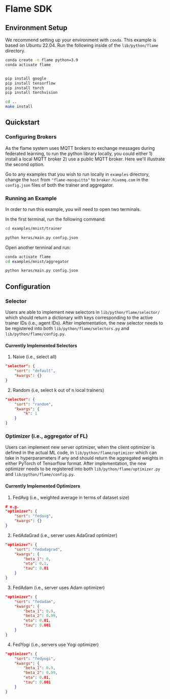 # Flame SDK

## Environment Setup
We recommend setting up your environment with `conda`. This example is based on Ubuntu 22.04. Run the following inside of the `lib/python/flame` directory.

```bash
conda create -n flame python=3.9
conda activate flame


pip install google
pip install tensorflow
pip install torch
pip install torchvision

cd ..
make install
```

## Quickstart

### Configuring Brokers
As the flame system uses MQTT brokers to exchange messages during federated learning, to run the python library locally, you could either 1) install a local MQTT broker 2) use a public MQTT broker. Here we'll illustrate the second option.

Go to any examples that you wish to run locally in `examples` directory, change the `host` from `"flame-mosquitto"` to `broker.hivemq.com` in the `config.json` files of both the trainer and aggregator.

### Running an Example

In order to run this example, you will need to open two terminals.

In the first terminal, run the following command:

```bash
cd examples/mnist/trainer

python keras/main.py config.json
```

Open another terminal and run:

```bash
conda activate flame
cd examples/mnist/aggregator

python keras/main.py config.json
```

## Configuration

### Selector
Users are able to implement new selectors in `lib/python/flame/selector/` which should return a dictionary with keys corresponding to the active trainer IDs (i.e., agent IDs). After implementation, the new selector needs to be registered into both `lib/python/flame/selectors.py` and `lib/python/flame/config.py`.

#### Currently Implemented Selectors
1. Naive (i.e., select all)
```json
"selector": {
    "sort": "default",
    "kwargs": {}
}
```
2. Random (i.e, select k out of n local trainers)
```json
"selector": {
    "sort": "random",
    "kwargs": {
        "k": 1
    }
}
```

### Optimizer (i.e., aggregator of FL)
Users can implement new server optimizer, when the client optimizer is defined in the actual ML code, in `lib/python/flame/optimizer` which can take in hyperparameters if any and should return the aggregated weights in either PyTorch of Tensorflow format. After implementation, the new optimizer needs to be registered into both `lib/python/flame/optimizer.py` and `lib/python/flame/config.py`.

#### Currently Implemented Optimizers
1. FedAvg (i.e., weighted average in terms of dataset size)
```json
# e.g.
"optimizer": {
    "sort": "fedavg",
    "kwargs": {}
}
```
2. FedAdaGrad (i.e., server uses AdaGrad optimizer)
```json
"optimizer": {
    "sort": "fedadagrad",
    "kwargs": {
        "beta_1": 0,
        "eta": 0.1,
        "tau": 0.01
    }
}
```
3. FedAdam (i.e., server uses Adam optimizer)
```json
"optimizer": {
    "sort": "fedadam",
    "kwargs": {
        "beta_1": 0.9,
        "beta_2": 0.99,
        "eta": 0.01,
        "tau": 0.001
    }
}
```
4. FedYogi (i.e., servers use Yogi optimizer)
```json
"optimizer": {
    "sort": "fedyogi",
    "kwargs": {
        "beta_1": 0.9,
        "beta_2": 0.99,
        "eta": 0.01,
        "tau": 0.001
    }
}
```
